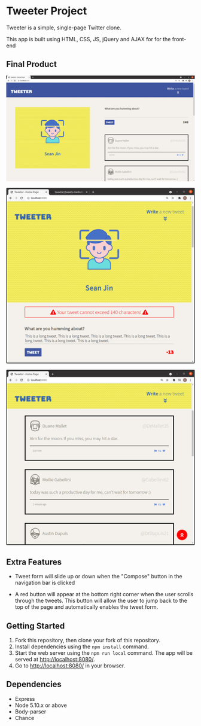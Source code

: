 # Tweeter Project

Tweeter is a simple, single-page Twitter clone.

This app is built using HTML, CSS, JS, jQuery and AJAX for for the front-end

## Final Product

!["Screenshot of Tweeter Page (large sized window)"](https://github.com/hyjin123/tweeter/blob/master/docs/tweets-large-desktop.png?raw=true)

!["Screenshot of Tweeter submission error (medium sized window)"](https://github.com/hyjin123/tweeter/blob/master/docs/tweets-error-message.png?raw=true)

!["Screenshot of Tweeter Page with the toggle button"](https://github.com/hyjin123/tweeter/blob/master/docs/tweets-medium-desktop.png?raw=true)

## Extra Features

- Tweet form will slide up or down when the "Compose" button in the navigation bar is clicked

- A red button will appear at the bottom right corner when the user scrolls through the tweets. This button will allow the user to jump back to the top of the page and automatically enables the tweet form.

## Getting Started

1. Fork this repository, then clone your fork of this repository.
2. Install dependencies using the `npm install` command.
3. Start the web server using the `npm run local` command. The app will be served at <http://localhost:8080/>.
4. Go to <http://localhost:8080/> in your browser.

## Dependencies

- Express
- Node 5.10.x or above
- Body-parser
- Chance
